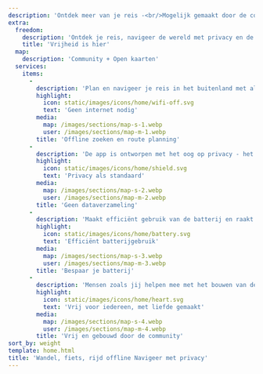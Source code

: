 ```yaml
---
description: 'Ontdek meer van je reis -<br/>Mogelijk gemaakt door de community'
extra:
  freedom:
    description: 'Ontdek je reis, navigeer de wereld met privacy en de community voorop.'
    title: 'Vrijheid is hier'
  map:
    description: 'Community + Open kaarten'
  services:
    items:
      - 
        description: 'Plan en navigeer je reis in het buitenland met alleen GPS en zonder mobiele data. Zoek routepunten terwijl je op verre wandel- of fietspaden bent.'
        highlight:
          icon: static/images/icons/home/wifi-off.svg
          text: 'Geen internet nodig'
        media:
          map: /images/sections/map-s-1.webp
          user: /images/sections/map-m-1.webp
        title: 'Offline zoeken en route planning'
      - 
        description: 'De app is ontworpen met het oog op privacy - het identificeert geen personen, volgt niemand en verzamelt geen informatie. CoMaps is ook gecontroleerd door <span class="text-icon"><svg viewBox="0 0 19 19"><use href="#icon-exodus"></use></svg> [Exodus](https://reports.exodus-privacy.eu.org/reports/app.comaps.google/latest/).'
        highlight:
          icon: static/images/icons/home/shield.svg
          text: 'Privacy als standaard'
        media:
          map: /images/sections/map-s-2.webp
          user: /images/sections/map-m-2.webp
        title: 'Geen dataverzameling'
      - 
        description: 'Maakt efficiënt gebruik van de batterij en raakt niet zo snel leeg als andere navigatie apps.'
        highlight:
          icon: static/images/icons/home/battery.svg
          text: 'Efficiënt batterijgebruik'
        media:
          map: /images/sections/map-s-3.webp
          user: /images/sections/map-m-3.webp
        title: 'Bespaar je batterij'
      - 
        description: 'Mensen zoals jij helpen mee met het bouwen van de app door locaties toe te voegen aan <span class="text-icon"><svg viewBox="0 0 19 19"><use href="#icon-open-street-map"></use></svg> [OpenStreetMap](https://openstreetmap.org)</span>, feedback te geven op functies en code bij te dragen op <span class="text-icon"><svg viewbox="0 0 4.233 4.233"> <use href="#icon-codeberg"></use></svg> [Codeberg](https://codeberg.org/comaps)</span> om samen fantastische kaarten te maken. Het project is een afsplitsing van Organic Maps en Maps.Me, en wordt aangestuurd door een open-source community.'
        highlight:
          icon: static/images/icons/home/heart.svg
          text: 'Vrij voor iedereen, met liefde gemaakt'
        media:
          map: /images/sections/map-s-4.webp
          user: /images/sections/map-m-4.webp
        title: 'Vrij en gebouwd door de community'
sort_by: weight
template: home.html
title: 'Wandel, fiets, rijd offline Navigeer met privacy'
---
```


